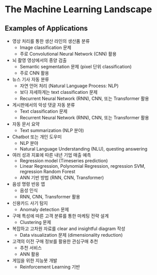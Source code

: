 # The Machine Learning Landscape

## Examples of Applications
- 영상 처리를 통한 생산 라인의 생산품 분류
  - Image classification 문제
  - 주로 Convolutional Neural Network (CNN) 활용
- 뇌 촬영 영상에서의 종양 검출
  - Semantic segmentation 문제 (pixel 단위 classification)
  - 주로 CNN 활용
- 뉴스 기사 자동 분류
  - 자연 언어 처리 (Natural Language Process: NLP)
  - 보다 자세하게는 text classification 문제
  - Recurrent Neural Network (RNN), CNN, 또는 Transformer 활용
- 게시판에서의 악성 댓글 자동 분류
  - Text classification 문제
  - Recurrent Neural Network (RNN), CNN, 또는 Transformer 활용
- 자동 문서 요약
  - Text summarization (NLP 분야)
- Chatbot 또는 개인 도우미
  - NLP 분야
  - Natural Language Understanding (NLU), questing answering
- 여러 성과 지표에 따른 내년 기업 매출 예측
  - Regression model (Timeseries prediction)
  - Linear Regression, Polynomial Regression, regression SVM, regression Random Forest
  - ANN 기반 방법 (RNN, CNN, Transformer)
- 음성 명령 반응 앱
  - 음성 인식
  - RNN, CNN, Transformer 활용
- 신용카드 사기 탐지
  - Anomaly detection 문제
- 구매 특성에 따른 고객 분류를 통한 마케팅 전략 설계
  - Clustering 문제
- 복잡하고 고차원 자료를 clear and insightful diagram 작성
  - Data visualization 문제 (dimensionality reduction)
- 고객의 이전 구매 정보를 활용한 관심구매 추천
  - 추천 서비스
  - ANN 활용
- 게임을 위한 지능봇 개발
  - Reinforcement Learning 기반
